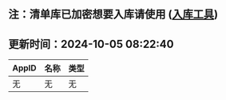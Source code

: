 ## 注：清单库已加密想要入库请使用 ([入库工具](https://github.com/BlankTMing/ManifestAutoUpdate/releases))

## 更新时间：2024-10-05 08:22:40
| AppID | 名称 | 类型  |
| :-------------------- | :----------------------------- | :----------- |
| 无 | 无 | 无 |
